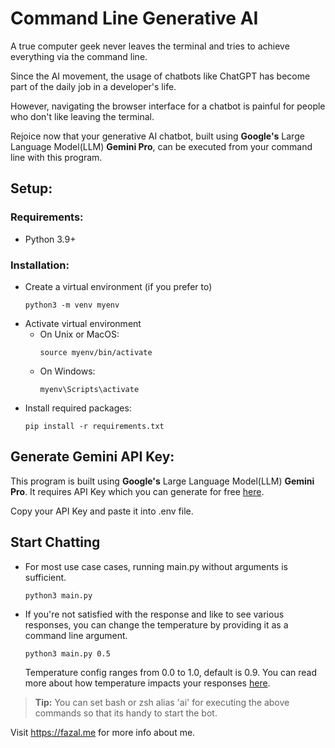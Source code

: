 # Command Line Generative AI 

A true computer geek never leaves the terminal and tries to achieve everything via the command line.

Since the AI movement, the usage of chatbots like ChatGPT has become part of the daily job in a developer's life.

However, navigating the browser interface for a chatbot is painful for people who don't like leaving the terminal.

Rejoice now that your generative AI chatbot, built using **Google's** Large Language Model(LLM) **Gemini Pro**, can be executed from your command line with this program.

## Setup:
### Requirements:
- Python 3.9+
### Installation:
-   Create a virtual environment (if you prefer to)
    ```
    python3 -m venv myenv
    ```
-  Activate virtual environment
    -   On Unix or MacOS:
        ```
        source myenv/bin/activate
        ```
    -   On Windows:
        ```
        myenv\Scripts\activate
        ```
- Install required packages:
    ```
    pip install -r requirements.txt
    ```
## Generate Gemini API Key:
This program is built using **Google's** Large Language Model(LLM) **Gemini Pro**. It requires API Key which you can generate for free [here](https://aistudio.google.com/app/apikey).

Copy your API Key and paste it into .env file.

## Start Chatting
- For most use case cases, running main.py without arguments is sufficient.
    ```
    python3 main.py
    ```
- If you're not satisfied with the response and like to see various responses, you can change the temperature by providing it as a command line argument.
    ```
    python3 main.py 0.5
    ```
    Temperature config ranges from 0.0 to 1.0, default is 0.9. You can read more about how temperature impacts your responses [here](https://ai.stackexchange.com/questions/32477/what-is-the-temperature-in-the-gpt-models).

> **Tip:** You can set bash or zsh alias 'ai' for executing the above commands so that its handy to start the bot.

Visit https://fazal.me for more info about me.